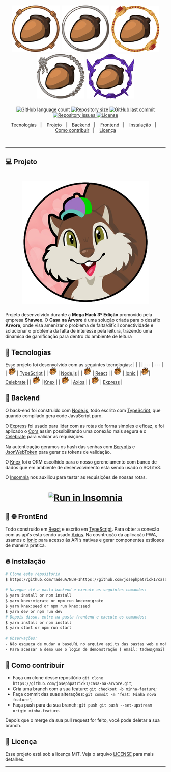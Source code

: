 <h1 align="center">
<img alt="arvore" title="#delicinha" src=".github/casa-na-arvore-10.svg.png"width="150"/>
   <img alt="arvore" title="#delicinha" src=".github/casa-na-arvore-11.svg.png"  width="150"/>
    <img alt="arvore" title="#delicinha" src=".github/casa-na-arvore-13.svg.png"width="150"/>
     <img alt="arvore" title="#delicinha" src=".github/casa-na-arvore-12.svg.png" width="150"/>
    <img alt="arvore" title="#delicinha" src=".github/casa-na-arvore-14.svg.png"width="150"/>
  
</h1>

<p align="center">
  <img alt="GitHub language count" src="https://img.shields.io/github/languages/count/josephpatrick1/casa-na-arvore">

  <img alt="Repository size" src="https://img.shields.io/github/repo-size/josephpatrick1/casa-na-arvore">
  
  <a href="https://github.com/josephpatrick1/casa-na-arvore/commits/master">
    <img alt="GitHub last commit" src="https://img.shields.io/github/last-commit/josephpatrick1/casa-na-arvore">
  </a>

 <a href="https://github.com/josephpatrick1/casa-na-arvore/issues">
    <img alt="Repository issues" src="https://img.shields.io/github/issues/josephpatrick1/casa-na-arvore">
  </a>

  <a href="https://github.com/josephpatrick1/casa-na-arvore/blob/master/LICENSE.md">
    <img alt="License" src="https://img.shields.io/badge/license-MIT-brightgreen">
  <a>
</p>

<p align="center">
  <a href="#rocket-tecnologias">Tecnologias</a>&nbsp;&nbsp;&nbsp;|&nbsp;&nbsp;&nbsp;
  <a href="#-projeto">Projeto</a>&nbsp;&nbsp;&nbsp;|&nbsp;&nbsp;&nbsp;
  <a href="#-backend">Backend</a>&nbsp;&nbsp;&nbsp;|&nbsp;&nbsp;&nbsp;
  <a href="#-frontend">Frontend</a>&nbsp;&nbsp;&nbsp;|&nbsp;&nbsp;&nbsp;
  <a href="#-instalação">Instalação</a>&nbsp;&nbsp;&nbsp;|&nbsp;&nbsp;&nbsp;
  <a href="#-instalação">Como contribuir</a>&nbsp;&nbsp;&nbsp;|&nbsp;&nbsp;&nbsp;
  <a href="#memo-licença">Licença</a>
</p>

<br>

---

## 💻 Projeto

  <h1 align="center">
  <img alt="arvore" title="#delicinha" src=".github/esquilo.jpeg" width="400"/>
 </h1>

Projeto desenvolvido durante a <strong>Mega Hack 3º Edição</strong> promovido pela empresa <strong>Shawee</strong>.
O <strong>Casa na Árvore</strong> é uma solução criada para o desafio <strong>Árvore</strong>, onde visa amenizar o problema de falta/difícil conectividade e solucionar o problema da falta de interesse pela leitura, trazendo uma dinamica de gamificação para dentro do ambiente de leitura

## 🚀 Tecnologias

Esse projeto foi desenvolvido com as seguintes tecnologias:
| | |
| --- | --- |
| <img alt="nutnut" title="#delicinha" src=".github/nutnut.svg" width="24"/> | [TypeScript](https://github.com/Microsoft/TypeScript) |
| <img alt="nutnut" title="#delicinha" src=".github/nutnut.svg" width="24"/> | [Node.js](https://nodejs.org/en/) |
| <img alt="nutnut" title="#delicinha" src=".github/nutnut.svg" width="24"/> | [React](https://reactjs.org) |
| <img alt="nutnut" title="#delicinha" src=".github/nutnut.svg" width="24"/> | [Ionic](https://ionicframework.com/) |
|<img alt="nutnut" title="#delicinha" src=".github/nutnut.svg" width="24"/>| [Celebrate](https://github.com/arb/celebrate) |
| <img alt="nutnut" title="#delicinha" src=".github/nutnut.svg" width="24"/> | [Knex](http://knexjs.org/) |
| <img alt="nutnut" title="#delicinha" src=".github/nutnut.svg" width="24"/> | [Axios](https://github.com/axios/axios) |
| <img alt="nutnut" title="#delicinha" src=".github/nutnut.svg" width="24"/> | [Express](https://expressjs.com/pt-br/guide/routing.html) |

## 🔨 Backend

O back-end foi construido com [Node.js](https://nodejs.org/en/), todo escrito com [TypeScript](https://github.com/Microsoft/TypeScript), que quando compilado gera code JavaScript puro.

O [Express](https://expressjs.com/pt-br/guide/routing.html) foi usado para lidar com as rotas de forma simples e eficaz, e foi aplicado o [Cors](https://github.com/expressjs/cors) assim possibilitando uma conexão mais segura e o [Celebrate](https://github.com/arb/celebrate) para validar as requisições.

Na autenticação geramos os hash das senhas com [Bcryptjs](https://www.npmjs.com/package/bcryptjs) e [JsonWebToken](https://jwt.io/) para gerar os tokens de validação.

O [Knex](http://knexjs.org/) foi o ORM escolhido para o nosso gerenciamento com banco de dados que em ambiente de desenvolvimento esta sendo usado o SQLite3.

O [Insomnia](https://insomnia.rest/) nos auxiliou para testar as requisições de nossas rotas.

<h1 align="center">
  <a href="https://insomnia.rest/run/?label=Casa%20na%20Arvore&uri=https%3A%2F%2Fgithub.com%2Fjosephpatrick1%2Fcasa-na-arvore%2Fblob%2Fmaster%2FInsomnia_.json%2F" target="_blank"><img src="https://insomnia.rest/images/run.svg" alt="Run in Insomnia"></a>
</h1>

## 📱 🌐 FrontEnd

Todo construído em [React](https://reactjs.org) e escrito em [TypeScript](https://github.com/Microsoft/TypeScript).
Para obter a conexão com as api's esta sendo usado [Axios](https://github.com/axios/axios).
Na cosntrução da aplicação PWA, usamos o [Ionic](https://ionicframework.com/) para acesso às API’s nativas e gerar componentes estilosos de maneira prática.

## 🔥 Instalação

```bash
# Clone este repositório
$ https://github.com/TadeuA/NLW-1https://github.com/josephpatrick1/casa-na-arvore.git

# Navegue até a pasta backend e execute os seguintes comandos:
$ yarn install or npm install
$ yarn knex:migrate or npm run knex:migrate
$ yarn knex:seed or npm run knex:seed
$ yarn dev or npm run dev
# Depois disso, entre na pasta frontend e execute os comandos:
$ yarn install or npm install
$ yarn start or npm run start

# Observações:
- Não esqueça de mudar a baseURL no arquivo api.ts das pastas web e mobile para o ip da sua máquina
- Para acessar a demo use o login de demonstração { email: tadeu@gmail.com, senha: 123456 }
```

## 🤔 Como contribuir

- Faça um clone desse repositório `git clone https://github.com/josephpatrick1/casa-na-arvore.git`;
- Cria uma branch com a sua feature: `git checkout -b minha-feature`;
- Faça commit das suas alterações: `git commit -m 'feat: Minha nova feature'`;
- Faça push para da sua branch: `git push git push --set-upstream origin minha-feature`.

Depois que o merge da sua pull request for feito, você pode deletar a sua branch.

## 🧾 Licença

Esse projeto está sob a licença MIT. Veja o arquivo [LICENSE](LICENSE.md) para mais detalhes.

---
